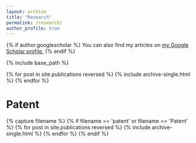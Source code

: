 ```yaml
---
layout: archive
title: "Research"
permalink: /research/
author_profile: true
---
```


{% if author.googlescholar %}
  You can also find my articles on <u><a href="{{author.googlescholar}}">my Google Scholar profile</a>.</u>
{% endif %}

{% include base_path %}

{% for post in site.publications reversed %}
  {% include archive-single.html %}
{% endfor %}

Patent
====
{% capture filename %}
{% if filename == 'patent' or filename == 'Patent' %}
  {% for post in site.publications reversed %}
    {% include archive-single.html %}
  {% endfor %}
{% endif %}
